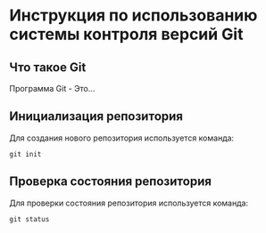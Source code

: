 # **Инструкция по использованию системы контроля версий Git**

## Что такое Git

Программа Git - Это...

## Инициализация репозитория

Для создания нового репозитория используется команда:

    git init

## Проверка состояния репозитория

Для проверки состояния репозитория используется команда:

    git status
    